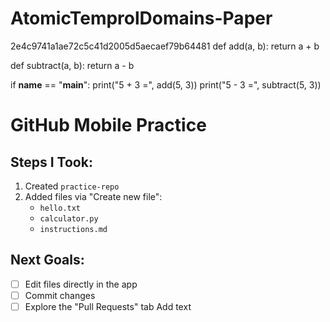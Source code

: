 # AtomicTemprolDomains-Paper
2e4c9741a1ae72c5c41d2005d5aecaef79b64481
def add(a, b):
    return a + b

def subtract(a, b):
    return a - b

if __name__ == "__main__":
    print("5 + 3 =", add(5, 3))
    print("5 - 3 =", subtract(5, 3))
# GitHub Mobile Practice

## Steps I Took:
1. Created `practice-repo`
2. Added files via "Create new file":
   - `hello.txt`
   - `calculator.py`
   - `instructions.md`

## Next Goals:
- [ ] Edit files directly in the app
- [ ] Commit changes
- [ ] Explore the "Pull Requests" tab
Add text